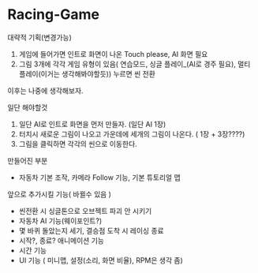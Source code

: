 # Racing-Game

대략적 기획(변경가능)
1. 게임에 들어가면 인트로 화면이 나온 Touch please, AI 화면 필요
2. 그림 3개에 각각 게임 유형이 있음( 연습모드, 싱글 플레이_(AI로 경주 필요), 멀티 플레이(이거는 생각해봐야할듯)) 누르면 씬 전환

이후는 나중에 생각해보자. 

일단 해야할것
1. 일단 AI로 인트로 화면을 먼저 만들자. (일단 AI 1장)
2. 터치시 새로운 그림이 나오고 가운데에 세개의 그림이 나온다. ( 1장 + 3장????)
3. 그림을 클릭하면 각각의 씬으로 이동한다.
 

만들어진 부분
- 자동차 기본 조작, 카메라 Follow 기능, 기본 튜토리얼 맵

앞으로 추가시킬 기능( 바뀔수 있음 )
- 씬전환 시 싱글톤으로 오브젝트 파괴 안 시키기
- 자동차 AI 기능(웨이포인트?)
- 몇 바퀴 돌았는지 세기, 결승점 도착 시 레이싱 종료
- 시작?, 종료? 애니메이션 기능
- 시간 기능
- UI 기능 ( 미니맵, 설정(소리, 화면 비율), RPM은 생각 좀)
 
